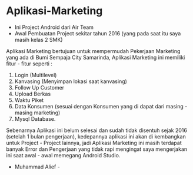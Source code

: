 # Aplikasi-Marketing
- Ini Project Android dari Air Team
- Awal Pembuatan Project sekitar tahun 2016 (yang pada saat itu saya masih kelas 2 SMK)

Aplikasi Marketing bertujuan untuk mempermudah Pekerjaan Marketing yang ada di Bumi Sempaja City Samarinda, Aplikasi Marketing ini memiliki fitur - fitur seperti :
1. Login (Multilevel)
2. Kanvasing (Menyimpan lokasi saat kanvasing)
3. Follow Up Customer
4. Upload Berkas
5. Waktu Piket
6. Data Konsumen (sesuai dengan Konsumen yang di dapat dari masing - masing marketing)
7. Mysql Database.

Sebenarnya Aplikasi ini belum selesai dan sudah tidak disentuh sejak 2016 (setelah 1 bulan pengerjaan), kedepannya aplikasi ini akan di kembangkan untuk Project - Project lainnya,
jadi Aplikasi Marketing ini masih terdapat banyak Error dan Pengerjaan yang tidak rapi mengingat saya mengerjakan ini saat awal - awal memegang Android Studio.


  - Muhammad Alief -

